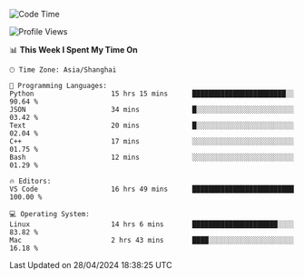 <!--START_SECTION:waka-->
![Code Time](http://img.shields.io/badge/Code%20Time-413%20hrs%2027%20mins-blue)

![Profile Views](http://img.shields.io/badge/Profile%20Views-0-blue)

📊 **This Week I Spent My Time On** 

```text
🕑︎ Time Zone: Asia/Shanghai

💬 Programming Languages: 
Python                   15 hrs 15 mins      ███████████████████████░░   90.64 % 
JSON                     34 mins             █░░░░░░░░░░░░░░░░░░░░░░░░   03.42 % 
Text                     20 mins             █░░░░░░░░░░░░░░░░░░░░░░░░   02.04 % 
C++                      17 mins             ░░░░░░░░░░░░░░░░░░░░░░░░░   01.75 % 
Bash                     12 mins             ░░░░░░░░░░░░░░░░░░░░░░░░░   01.29 % 

🔥 Editors: 
VS Code                  16 hrs 49 mins      █████████████████████████   100.00 % 

💻 Operating System: 
Linux                    14 hrs 6 mins       █████████████████████░░░░   83.82 % 
Mac                      2 hrs 43 mins       ████░░░░░░░░░░░░░░░░░░░░░   16.18 % 
```


 Last Updated on 28/04/2024 18:38:25 UTC
<!--END_SECTION:waka-->
